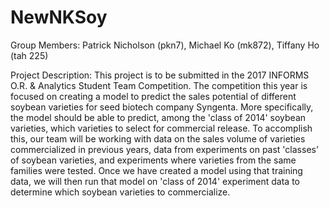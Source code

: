 # NewNKSoy
Group Members: Patrick Nicholson (pkn7), Michael Ko (mk872), Tiffany Ho (tah 225)

Project Description: This project is to be submitted in the 2017 INFORMS O.R. & Analytics Student Team Competition. The competition this year is focused on creating a model to predict the sales potential of different soybean varieties for seed biotech company Syngenta. More specifically, the model should be able to predict, among the 'class of 2014' soybean varieties, which varieties to select for commercial release. To accomplish this, our team will be working with data on the sales volume of varieties commercialized in previous years, data from experiments on past 'classes' of soybean varieties, and experiments where varieties from the same families were tested. Once we have created a model using that training data, we will then run that model on 'class of 2014' experiment data to determine which soybean varieties to commercialize.
